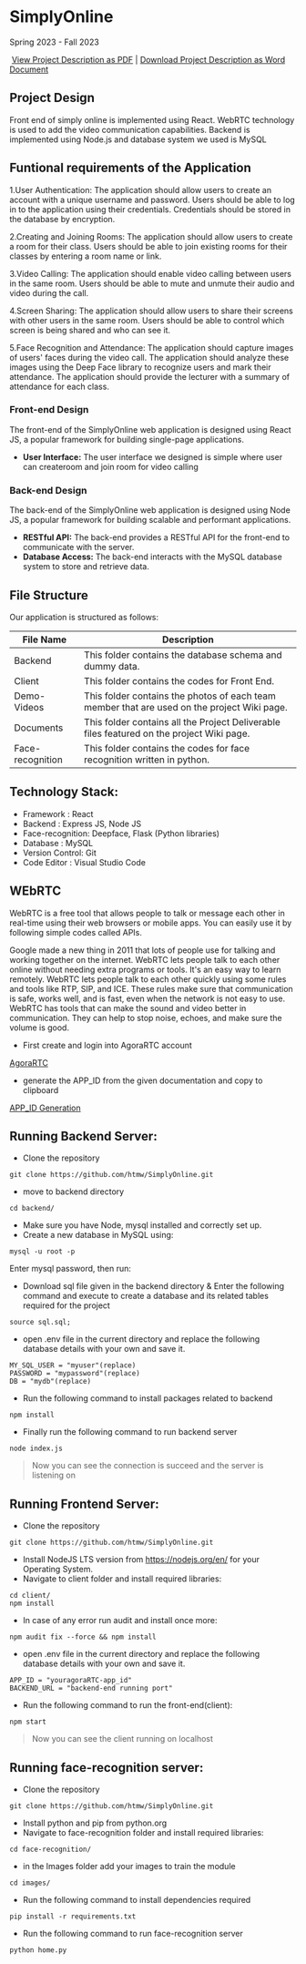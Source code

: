 # SimplyOnline

Spring 2023 - Fall 2023

​
[View Project Description as PDF](https://github.com/htmw/SimplyOnline/blob/main/documents/sprint-1/SO_Project_description.pdf) | <a id="raw-url" href="https://github.com/htmw/SimplyOnline/blob/main/documents/sprint-1/SO_Project_description.docx">Download Project Description as Word Document</a>

## Project Design

Front end of simply online is implemented using React.
WebRTC technology is used to add the video communication capabilities.
Backend is implemented using Node.js and database system we used is MySQL

## Funtional requirements of the Application

1.User Authentication: The application should allow users to create an account with a unique username and password. Users should be able to log in to the application using their credentials. Credentials should be stored in the database by encryption.<br/>

2.Creating and Joining Rooms: The application should allow users to create a room for their class. Users should be able to join existing rooms for their classes by entering a room name or link.<br/>

3.Video Calling: The application should enable video calling between users in the same room. Users should be able to mute and unmute their audio and video during the call.<br/>

4.Screen Sharing: The application should allow users to share their screens with other users in the same room. Users should be able to control which screen is being shared and who can see it.<br/>

5.Face Recognition and Attendance: The application should capture images of users' faces during the video call. The application should analyze these images using the Deep Face library to recognize users and mark their attendance. The application should provide the lecturer with a summary of attendance for each class.

### Front-end Design

The front-end of the SimplyOnline web application is designed using React JS, a popular framework for building single-page applications.

- **User Interface:** The user interface we designed is simple where user can createroom and join room for video calling


### Back-end Design

The back-end of the SimplyOnline web application is designed using Node JS, a popular framework for building scalable and performant applications.

- **RESTful API:** The back-end provides a RESTful API for the front-end to communicate with the server.
- **Database Access:** The back-end interacts with the MySQL database system to store and retrieve data.

## File Structure

Our application is structured as follows:

| File Name        | Description                                                                                 |
| ---------------- | ------------------------------------------------------------------------------------------- |
| Backend          | This folder contains the database schema and dummy data.                                    |
| Client           | This folder contains the codes for Front End.                                               |
| Demo-Videos      | This folder contains the photos of each team member that are used on the project Wiki page. |
| Documents        | This folder contains all the Project Deliverable files featured on the project Wiki page.   |
| Face-recognition | This folder contains the codes for face recognition written in python.                      |


## Technology Stack:

- Framework : React
- Backend : Express JS, Node JS
- Face-recognition: Deepface, Flask (Python libraries)
- Database : MySQL
- Version Control: Git
- Code Editor : Visual Studio Code

## WEbRTC
WebRTC is a free tool that allows people to talk or message 
each other in real-time using their web browsers or mobile apps. 
You can easily use it by following simple codes called APIs. 

Google made a new thing in 2011 that lots of people use for 
talking and working together on the internet. WebRTC lets 
people talk to each other online without needing extra programs 
or tools. It's an easy way to learn remotely. 
WebRTC lets people talk to each other quickly using some rules 
and tools like RTP, SIP, and ICE. These rules make sure that 
communication is safe, works well, and is fast, even when the 
network is not easy to use. WebRTC has tools that can make 
the sound and video better in communication. They can help to 
stop noise, echoes, and make sure the volume is good.

* First create and login into AgoraRTC account 

[AgoraRTC](https://www.agora.io/en/) 

* generate the APP_ID from the given documentation and copy to clipboard

[APP_ID Generation](https://docs.agora.io/en/video-calling/reference/manage-agora-account?platform=android)

## Running Backend Server:

* Clone the repository
```
git clone https://github.com/htmw/SimplyOnline.git
```


* move to backend directory
```
cd backend/
```

* Make sure you have Node, mysql installed and correctly set up.
* Create a new database in MySQL using:
```
mysql -u root -p
```
Enter mysql password, then run:

* Download sql file given in the backend directory & Enter the following command and execute to create a database and its related tables required for the project
```
source sql.sql;
```

* open .env file in the current directory and replace the following database details with your own and save it.
```
MY_SQL_USER = "myuser"(replace)
PASSWORD = "mypassword"(replace)
DB = "mydb"(replace)

```

* Run the following command to install packages related to backend
  
```
npm install
```

 * Finally run the following command to run backend server 
```
node index.js
```

>Now you can see the connection is succeed and the server is listening on 


## Running Frontend Server:

* Clone the repository
```
git clone https://github.com/htmw/SimplyOnline.git
```
* Install NodeJS LTS version from https://nodejs.org/en/ for your Operating System.
* Navigate to client folder and install required libraries:
```
cd client/
npm install
```
* In case of any error run audit and install once more:
```
npm audit fix --force && npm install
```

* open .env file in the current directory and replace the following database details with your own and save it.
```
APP_ID = "youragoraRTC-app_id"
BACKEND_URL = "backend-end running port"
```

* Run the following command to run the front-end(client):
```
npm start
```

>Now you can see the client running on localhost

## Running face-recognition server:

* Clone the repository
```
git clone https://github.com/htmw/SimplyOnline.git
```
* Install python and pip from python.org
* Navigate to face-recognition folder and install required libraries:

```
cd face-recognition/
```

* in the Images folder add your images to train the module
```
cd images/
```

* Run the following command to install dependencies required

```
pip install -r requirements.txt
```
* Run the following command to run face-recognition server
```
python home.py
```


